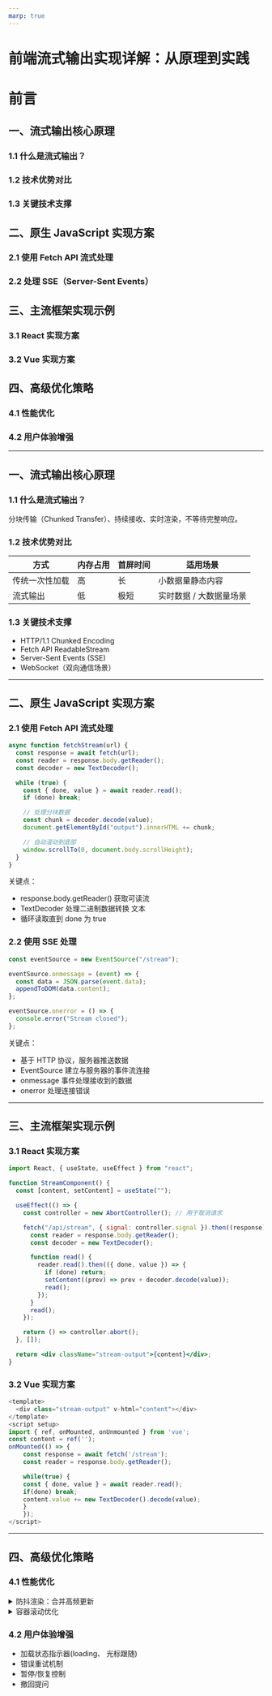 ```yaml
---
marp: true
---
```


# 前端流式输出实现详解：从原理到实践

# 前言

## 一、流式输出核心原理

### 1.1 什么是流式输出？

### 1.2 技术优势对比

### 1.3 关键技术支撑

## 二、原生 JavaScript 实现方案

### 2.1 使用 Fetch API 流式处理

### 2.2 处理 SSE（Server-Sent Events）

## 三、主流框架实现示例

### 3.1 React 实现方案

### 3.2 Vue 实现方案

## 四、高级优化策略

### 4.1 性能优化

### 4.2 用户体验增强

---

## 一、流式输出核心原理

### 1.1 什么是流式输出？

分块传输（Chunked Transfer）、持续接收、实时渲染，不等待完整响应。

### 1.2 技术优势对比

| 方式           | 内存占用 | 首屏时间 | 适用场景                |
| -------------- | -------- | -------- | ----------------------- |
| 传统一次性加载 | 高       | 长       | 小数据量静态内容        |
| 流式输出       | 低       | 极短     | 实时数据 / 大数据量场景 |

### 1.3 关键技术支撑

- HTTP/1.1 Chunked Encoding
- Fetch API ReadableStream
- Server-Sent Events (SSE)
- WebSocket（双向通信场景）

---

## 二、原生 JavaScript 实现方案

### 2.1 使用 Fetch API 流式处理

```javascript
async function fetchStream(url) {
  const response = await fetch(url);
  const reader = response.body.getReader();
  const decoder = new TextDecoder();

  while (true) {
    const { done, value } = await reader.read();
    if (done) break;

    // 处理分块数据
    const chunk = decoder.decode(value);
    document.getElementById("output").innerHTML += chunk;

    // 自动滚动到底部
    window.scrollTo(0, document.body.scrollHeight);
  }
}
```

关键点：

- response.body.getReader() 获取可读流
- TextDecoder 处理二进制数据转换 文本
- 循环读取直到 done 为 true

### 2.2 使用 SSE 处理

```javascript
const eventSource = new EventSource("/stream");

eventSource.onmessage = (event) => {
  const data = JSON.parse(event.data);
  appendToDOM(data.content);
};

eventSource.onerror = () => {
  console.error("Stream closed");
};
```

关键点：

- 基于 HTTP 协议，服务器推送数据
- EventSource 建立与服务器的事件流连接
- onmessage 事件处理接收到的数据
- onerror 处理连接错误

---

## 三、主流框架实现示例

### 3.1 React 实现方案

```jsx
import React, { useState, useEffect } from "react";

function StreamComponent() {
  const [content, setContent] = useState("");

  useEffect(() => {
    const controller = new AbortController(); // 用于取消请求

    fetch("/api/stream", { signal: controller.signal }).then((response) => {
      const reader = response.body.getReader();
      const decoder = new TextDecoder();

      function read() {
        reader.read().then(({ done, value }) => {
          if (done) return;
          setContent((prev) => prev + decoder.decode(value));
          read();
        });
      }
      read();
    });

    return () => controller.abort();
  }, []);

  return <div className="stream-output">{content}</div>;
}
```

### 3.2 Vue 实现方案

```javascript
<template>
  <div class="stream-output" v-html="content"></div>
</template>
<script setup>
import { ref, onMounted, onUnmounted } from 'vue';
const content = ref('');
onMounted(() => {
    const response = await fetch('/stream');
    const reader = response.body.getReader();

    while(true) {
    const { done, value } = await reader.read();
    if(done) break;
    content.value += new TextDecoder().decode(value);
    }
    });
</script>
```

---

## 四、高级优化策略

### 4.1 性能优化

<details>
<summary>防抖渲染：合并高频更新</summary>

```javascript
let buffer = [];
let renderScheduled = false;

function scheduleRender() {
  if (!renderScheduled) {
    requestAnimationFrame(() => {
      document.getElementById("output").innerHTML += buffer.join("");
      buffer = [];
      renderScheduled = false;
    });
    renderScheduled = true;
  }
}

// 在数据接收时
buffer.push(chunk);
scheduleRender();
```

_立即更新 dom 存在的问题_

- 每收到数据就触发更新，可能导致大量重排重绘
- 更新频率可能超过屏幕刷新率，造成性能浪费
- 容易造成页面卡顿

_原理分析：_

1. 浏览器渲染机制

- 浏览器的渲染是以帧为单位的，通常是 60fps（每秒 60 帧）
- 每一帧的渲染都需要经过：JavaScript 执行 -> 样式计算 -> 布局 -> 绘制等步骤
- 频繁的 DOM 操作会导致浏览器不断重新计算布局（reflow）和重新绘制（repaint）

2. requestAnimationFrame 的工作方式

- 它会在浏览器下一次重绘之前执行回调函数
- 浏览器会自动调整回调函数的执行时机，使其与屏幕刷新率同步
- 当页面在后台或隐藏时，requestAnimationFrame 会自动暂停，节省资源

_过程：_

- 批量更新 ：不是每收到一个数据块就更新 DOM，而是将数据先存入 buffer
- 防抖 ：通过 renderScheduled 标志位避免在一帧内重复调度渲染
- 同步渲染 ：确保 DOM 更新与浏览器的渲染周期同步
- 减少重排重绘 ：将多次 DOM 更新合并为一次，显著减少浏览器的渲染负担

4. 性能提升体现

- 更流畅的动画效果 ：与屏幕刷新率同步，避免掉帧
- 更好的性能 ：减少不必要的渲染，降低 CPU 和 GPU 负载
- 更好的电池寿命 ：在移动设备上能够更加节能
- 更好的内存管理 ：避免创建过多的渲染任务
</details>

<details> 
<summary>容器滚动优化</summary>

```javascript
// 节流处理
const throttle = (fn, delay) => {
  let lastCall = 0;
  return function (...args) {
    const now = Date.now();
    if (now - lastCall >= delay) {
      fn.apply(this, args);
      lastCall = now;
    }
  };
};

// 位于底部时才自动滚动
const isNearBottom = () => {
  const messagesEl = messagesContainer.value;
  if (messagesEl) {
    const threshold = 100; // 阈值，表示距离底部多少像素内认为是在底部
    return (
      messagesEl.scrollHeight - messagesEl.scrollTop - messagesEl.clientHeight <
      threshold
    );
  }
  return true;
};
```

</details>

### 4.2 用户体验增强

- 加载状态指示器(loading、 光标跟随)
- 错误重试机制
- 暂停/恢复控制
- 撤回提问
